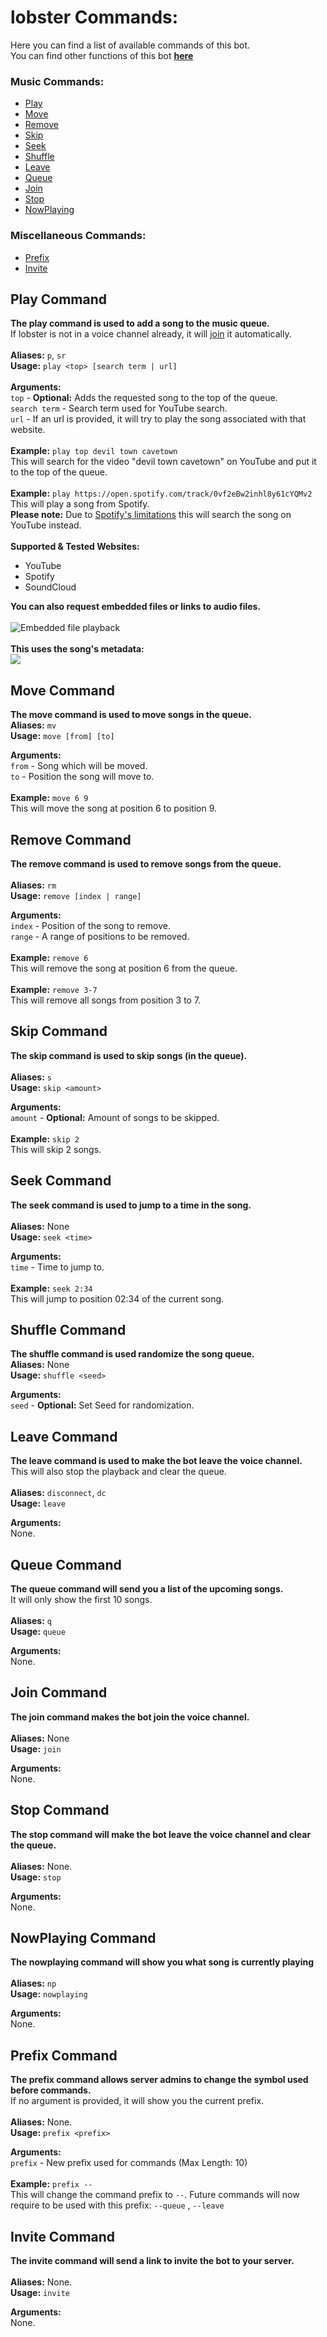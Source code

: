 # lobster Commands:

Here you can find a list of available commands of this bot.<br>
You can find other functions of this bot **[here](FUNCTIONS.md)**

### Music Commands:

- [Play](#play-command)
- [Move](#move-command)
- [Remove](#remove-command)
- [Skip](#skip-command)
- [Seek](#seek-command)
- [Shuffle](#shuffle-command)
- [Leave](#leave-command)
- [Queue](#queue-command)
- [Join](#join-command)
- [Stop](#stop-command)
- [NowPlaying](#nowplaying-command)

### Miscellaneous Commands:

- [Prefix](#prefix-command)
- [Invite](#invite-command)

## Play Command

**The play command is used to add a song to the music queue.**
<br>
If lobster is not in a voice channel already, it will [join](#join-command) it automatically.
<br>
<br>
**Aliases:** ``p``, ``sr``
<br>
**Usage:** ``play <top> [search term | url]``
<br>
<br>
**Arguments:**<br>
``top`` - **Optional:** Adds the requested song to the top of the queue.<br>
``search term`` - Search term used for YouTube search.<br>
``url`` - If an url is provided, it will try to play the song associated with that website.
<br>
<br>
**Example:** ``play top devil town cavetown``
<br>
This will search for the video "devil town cavetown" on YouTube and put it to the top of the queue.
<br>
<br>
**Example:** ``play https://open.spotify.com/track/0vf2eBw2inhl8y61cYQMv2``
<br>
This will play a song from Spotify.
<br>
**Please note:** Due to [Spotify's limitations](FUNCTIONS.md#spotify-api) this will search the song on YouTube instead.
<br>
<br>
**Supported & Tested Websites:**

- YouTube
- Spotify
- SoundCloud

**You can also request embedded files or links to audio files.**
<br>
<br>
<img src="images/embedded_file.png" alt="Embedded file playback"/>
<br>
<br>
**This uses the song's metadata:**
<br>
<img src="images/embedded_file_info.png">

## Move Command

**The move command is used to move songs in the queue.**
<br>
**Aliases:** ``mv``
<br>
**Usage:** ``move [from] [to]``<br>

**Arguments:**<br>
``from`` - Song which will be moved.<br>
``to`` - Position the song will move to.
<br>
<br>
**Example:** ``move 6 9``
<br>
This will move the song at position 6 to position 9.

## Remove Command

**The remove command is used to remove songs from the queue.**
<br>
<br>
**Aliases:** ``rm``
<br>
**Usage:** ``remove [index | range]``<br>

**Arguments:**<br>
``index`` - Position of the song to remove.<br>
``range`` - A range of positions to be removed.
<br>
<br>
**Example:** ``remove 6``
<br>
This will remove the song at position 6 from the queue.
<br>
<br>
**Example:** ``remove 3-7``
<br>
This will remove all songs from position 3 to 7.

## Skip Command

**The skip command is used to skip songs (in the queue).**
<br>
<br>
**Aliases:** ``s``
<br>
**Usage:** ``skip <amount>``<br>

**Arguments:**<br>
``amount`` - **Optional:** Amount of songs to be skipped.
<br>
<br>
**Example:** ``skip 2``
<br>
This will skip 2 songs.

## Seek Command

**The seek command is used to jump to a time in the song.**
<br>
<br>
**Aliases:** None
<br>
**Usage:** ``seek <time>``<br>

**Arguments:**<br>
``time`` - Time to jump to.
<br>
<br>
**Example:** ``seek 2:34``
<br>
This will jump to position 02:34 of the current song.

## Shuffle Command

**The shuffle command is used randomize the song queue.**
<br>
**Aliases:** None
<br>
**Usage:** ``shuffle <seed>``<br>

**Arguments:**<br>
``seed`` - **Optional:** Set Seed for randomization.

## Leave Command

**The leave command is used to make the bot leave the voice channel.**
<br>
This will also stop the playback and clear the queue.
<br>
<br>
**Aliases:** ``disconnect``, ``dc``
<br>
**Usage:** ``leave``<br>

**Arguments:**<br>
None.

## Queue Command

**The queue command will send you a list of the upcoming songs.**
<br>
It will only show the first 10 songs.
<br>
<br>
**Aliases:** ``q``
<br>
**Usage:** ``queue``<br>

**Arguments:**<br>
None.

## Join Command

**The join command makes the bot join the voice channel.**
<br>
<br>
**Aliases:** None
<br>
**Usage:** ``join``<br>

**Arguments:**<br>
None.

## Stop Command

**The stop command will make the bot leave the voice channel and clear the queue.**
<br>
<br>
**Aliases:** None.
<br>
**Usage:** ``stop``<br>

**Arguments:**<br>
None.

## NowPlaying Command

**The nowplaying command will show you what song is currently playing**
<br>
<br>
**Aliases:** ``np``
<br>
**Usage:** ``nowplaying``<br>

**Arguments:**<br>
None.

## Prefix Command

**The prefix command allows server admins to change the symbol used before commands.**<br>
If no argument is provided, it will show you the current prefix.
<br>
<br>
**Aliases:** None.
<br>
**Usage:** ``prefix <prefix>``<br>

**Arguments:**<br>
``prefix`` - New prefix used for commands (Max Length: 10)
<br>
<br>
**Example:** ``prefix --``<br>
This will change the command prefix to ``--``. Future commands will now require to be used with this prefix: ``--queue``
, ``--leave``

## Invite Command

**The invite command will send a link to invite the bot to your server.**
<br>
<br>
**Aliases:** None.
<br>
**Usage:** ``invite``

**Arguments:**<br>
None.
